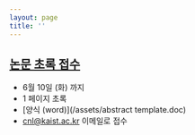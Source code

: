 ```yaml
---
layout: page
title: ''
---
```


## [논문 초록 접수](/assets/poster.pdf)
- 6월 10일 (화) 까지
- 1 페이지 초록
- [양식 (word)](/assets/abstract template.doc)
- cnl@kaist.ac.kr 이메일로 접수
